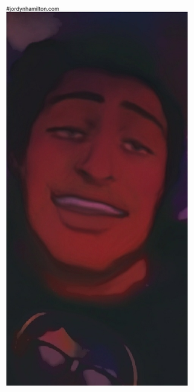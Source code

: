 #jordynhamilton.com
![alt text](https://github.com/jdrkhamilton/jordynhamilton.com/blob/main/raw.jpg?raw=true)
